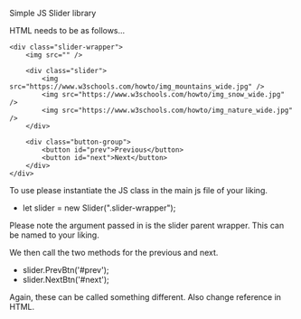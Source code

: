Simple JS Slider library

HTML needs to be as follows...

    <div class="slider-wrapper">
        <img src="" />

        <div class="slider">
            <img src="https://www.w3schools.com/howto/img_mountains_wide.jpg" />
            <img src="https://www.w3schools.com/howto/img_snow_wide.jpg" />
            <img src="https://www.w3schools.com/howto/img_nature_wide.jpg" />
        </div>

        <div class="button-group">
            <button id="prev">Previous</button>
            <button id="next">Next</button>
        </div>
    </div>


To use please instantiate the JS class in the main js file of your liking.

* let slider = new Slider(".slider-wrapper");    

Please note the argument passed in is the slider parent wrapper. This can be named to your liking.

We then call the two methods for the previous and next.

* slider.PrevBtn('#prev');
* slider.NextBtn('#next');

Again, these can be called something different. Also change reference in HTML.
